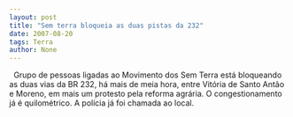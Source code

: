 ```yaml
---
layout: post
title: "Sem terra bloqueia as duas pistas da 232"
date: 2007-08-20
tags: Terra
author: None
---
```

&nbsp;
Grupo de pessoas ligadas ao Movimento dos Sem Terra est&aacute; bloqueando as duas vias da BR 232, h&aacute; mais de meia hora, entre Vit&oacute;ria de Santo Ant&atilde;o e Moreno, em mais um protesto pela reforma agr&aacute;ria. O congestionamento j&aacute; &eacute; quilom&eacute;trico. A pol&iacute;cia j&aacute; foi chamada ao local. 